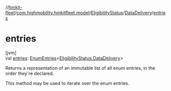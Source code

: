 //[hmkit-fleet](../../../../index.md)/[com.highmobility.hmkitfleet.model](../../index.md)/[EligibilityStatus](../index.md)/[DataDelivery](index.md)/[entries](entries.md)

# entries

[jvm]\
val [entries](entries.md): [EnumEntries](https://kotlinlang.org/api/latest/jvm/stdlib/kotlin.enums/-enum-entries/index.html)&lt;[EligibilityStatus.DataDelivery](index.md)&gt;

Returns a representation of an immutable list of all enum entries, in the order they're declared.

This method may be used to iterate over the enum entries.

